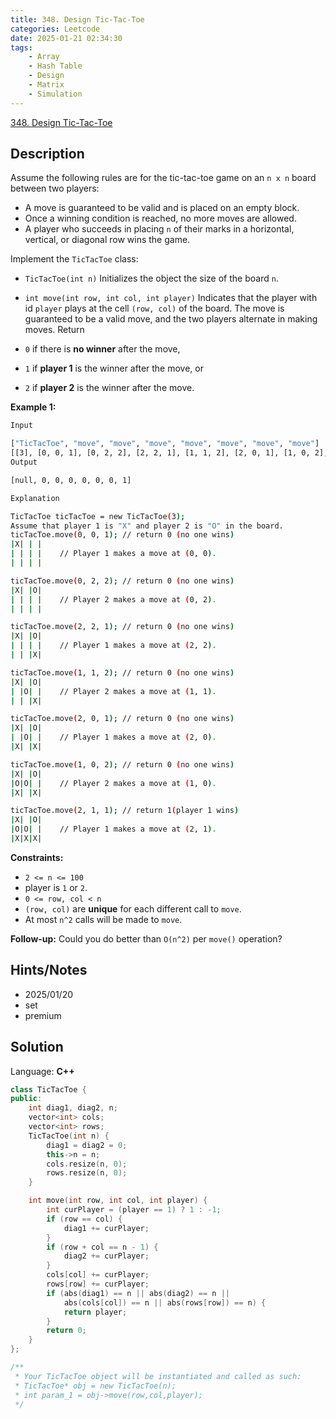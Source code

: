 ```yaml
---
title: 348. Design Tic-Tac-Toe
categories: Leetcode
date: 2025-01-21 02:34:30
tags:
    - Array
    - Hash Table
    - Design
    - Matrix
    - Simulation
---
```


[348. Design Tic-Tac-Toe](https://leetcode.com/problems/design-tic-tac-toe/description/?envType=company&envId=facebook&favoriteSlug=facebook-three-months)

## Description

Assume the following rules are for the tic-tac-toe game on an `n x n` board between two players:

- A move is guaranteed to be valid and is placed on an empty block.
- Once a winning condition is reached, no more moves are allowed.
- A player who succeeds in placing `n` of their marks in a horizontal, vertical, or diagonal row wins the game.

Implement the `TicTacToe` class:

- `TicTacToe(int n)` Initializes the object the size of the board `n`.
- `int move(int row, int col, int player)` Indicates that the player with id `player` plays at the cell `(row, col)` of the board. The move is guaranteed to be a valid move, and the two players alternate in making moves. Return

- `0` if there is **no winner**  after the move,
- `1` if **player 1**  is the winner after the move, or
- `2` if **player 2**  is the winner after the move.

**Example 1:**

```bash
Input

["TicTacToe", "move", "move", "move", "move", "move", "move", "move"]
[[3], [0, 0, 1], [0, 2, 2], [2, 2, 1], [1, 1, 2], [2, 0, 1], [1, 0, 2], [2, 1, 1]]
Output

[null, 0, 0, 0, 0, 0, 0, 1]

Explanation

TicTacToe ticTacToe = new TicTacToe(3);
Assume that player 1 is "X" and player 2 is "O" in the board.
ticTacToe.move(0, 0, 1); // return 0 (no one wins)
|X| | |
| | | |    // Player 1 makes a move at (0, 0).
| | | |

ticTacToe.move(0, 2, 2); // return 0 (no one wins)
|X| |O|
| | | |    // Player 2 makes a move at (0, 2).
| | | |

ticTacToe.move(2, 2, 1); // return 0 (no one wins)
|X| |O|
| | | |    // Player 1 makes a move at (2, 2).
| | |X|

ticTacToe.move(1, 1, 2); // return 0 (no one wins)
|X| |O|
| |O| |    // Player 2 makes a move at (1, 1).
| | |X|

ticTacToe.move(2, 0, 1); // return 0 (no one wins)
|X| |O|
| |O| |    // Player 1 makes a move at (2, 0).
|X| |X|

ticTacToe.move(1, 0, 2); // return 0 (no one wins)
|X| |O|
|O|O| |    // Player 2 makes a move at (1, 0).
|X| |X|

ticTacToe.move(2, 1, 1); // return 1(player 1 wins)
|X| |O|
|O|O| |    // Player 1 makes a move at (2, 1).
|X|X|X|
```

**Constraints:**

- `2 <= n <= 100`
- player is `1` or `2`.
- `0 <= row, col < n`
- `(row, col)` are **unique**  for each different call to `move`.
- At most `n^2` calls will be made to `move`.

**Follow-up:**  Could you do better than `O(n^2)` per `move()` operation?

## Hints/Notes

- 2025/01/20
- set
- premium

## Solution

Language: **C++**

```C++
class TicTacToe {
public:
    int diag1, diag2, n;
    vector<int> cols;
    vector<int> rows;
    TicTacToe(int n) {
        diag1 = diag2 = 0;
        this->n = n;
        cols.resize(n, 0);
        rows.resize(n, 0);
    }

    int move(int row, int col, int player) {
        int curPlayer = (player == 1) ? 1 : -1;
        if (row == col) {
            diag1 += curPlayer;
        }
        if (row + col == n - 1) {
            diag2 += curPlayer;
        }
        cols[col] += curPlayer;
        rows[row] += curPlayer;
        if (abs(diag1) == n || abs(diag2) == n ||
            abs(cols[col]) == n || abs(rows[row]) == n) {
            return player;
        }
        return 0;
    }
};

/**
 * Your TicTacToe object will be instantiated and called as such:
 * TicTacToe* obj = new TicTacToe(n);
 * int param_1 = obj->move(row,col,player);
 */
```
